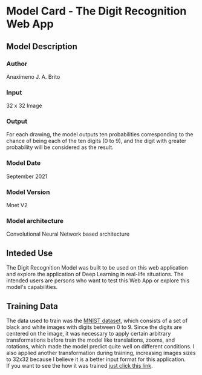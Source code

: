# Model Card - The Digit Recognition Web App

## Model Description

### Author

Anaxímeno J. A. Brito

### Input

32 x 32 Image

### Output

For each drawing, the model outputs ten probabilities corresponding to the chance of being each of the ten digits (0 to 9), and the digit with greater probability will be considered as the result.

### Model Date

September 2021

### Model Version

Mnet V2

### Model architecture

Convolutional Neural Network based architecture


## Inteded Use

The Digit Recognition Model was built to be used on this web application and explore the application of Deep Learning in real-life situations. The intended users are persons who want to test this Web App or explore this model's capabilities.


## Training Data

The data used to train was the [MNIST dataset](http://yann.lecun.com/exdb/mnist/ "Mnist Dataset"), which consists of a set of black and white images with digits between 0 to 9. Since the digits are centered on the image, it was necessary to apply certain arbitrary transformations before train the model like translations, zooms, and rotations, which made the model predict quite well on different conditions. I also applied another transformation during training, increasing images sizes to 32x32 because I believe it is a better input format for this application.  
If you want to see the how it was trained [just click this link](https://colab.research.google.com/drive/1fxzuPJkmSxQ6_pjnB6UHdkJoke2NlAR8 "Training Digit Model V5").

